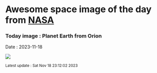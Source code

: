 
# Awesome space image of the day from [NASA](https://api.nasa.gov/)

### Today image : Planet Earth from Orion
Date : 2023-11-18

![](https://apod.nasa.gov/apod/image/2211/Orion_Spacecraft_Earth_Views_20221116-1067.jpg)

<small>Latest update : Sat Nov 18 23:12:02 2023</small>
        